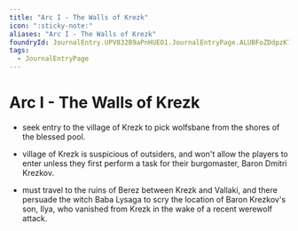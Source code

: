 ```yaml
---
title: "Arc I - The Walls of Krezk"
icon: ":sticky-note:"
aliases: "Arc I - The Walls of Krezk"
foundryId: JournalEntry.UPV832B9aPnHUEO1.JournalEntryPage.ALUBFoZDdpzK7BRi
tags:
  - JournalEntryPage
---
```


# Arc I - The Walls of Krezk
- seek entry to the village of Krezk to pick wolfsbane from the shores of the blessed pool.

-  village of Krezk is suspicious of outsiders, and won't allow the players to enter unless they first perform a task for their burgomaster, Baron Dmitri Krezkov.

- must travel to the ruins of Berez between Krezk and Vallaki, and there persuade the witch Baba Lysaga to scry the location of Baron Krezkov's son, Ilya, who vanished from Krezk in the wake of a recent werewolf attack.